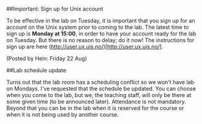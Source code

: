 ##Important: Sign up for Unix account

To be effective in the lab on Tuesday, it is important that you sign up for an account on the Unix system prior to coming to the lab. The latest time to sign up is **Monday at 15:00**, in order to have your account ready for the lab on Tuesday. But there is no reason to delay; do it now! The instructions for sign up are here (http://user.ux.uis.no/)[http://user.ux.uis.no/].

(Posted by Hein: Friday 22 Aug)

##Lab schedule update

Turns out that the lab room has a scheduling conflict so we won't have lab on Mondays. I've requested that the schedule be updated. You can choose when you come to the lab, but we, the teaching staff, will only be there at some given time (to be announced later). Attendance is not mandatory. Beyond that you can be in the lab when it is reserved for the course or when it is not being used by another course. 

